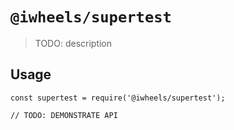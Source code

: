 # `@iwheels/supertest`

> TODO: description

## Usage

```
const supertest = require('@iwheels/supertest');

// TODO: DEMONSTRATE API
```
